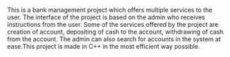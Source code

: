 This is a bank management project which offers multiple services to the user. The interface of the project is based on the admin who receives instructions from the user. Some of the services offered by the project are creation of account, depositing of cash to the account, withdrawing of cash from the account. The admin can also search for accounts in the system at ease.This project is made in C++ in the most efficient way possible.
